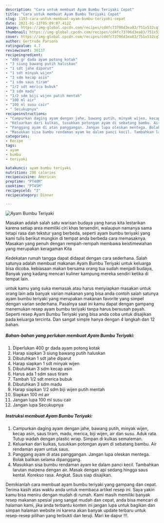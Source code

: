 ```yaml
---
description: "Cara untuk membuat Ayam Bumbu Teriyaki Cepat"
title: "Cara untuk membuat Ayam Bumbu Teriyaki Cepat"
slug: 1193-cara-untuk-membuat-ayam-bumbu-teriyaki-cepat
date: 2021-01-13T05:09:07.412Z
image: https://img-global.cpcdn.com/recipes/cd4fc73706d3ea83/751x532cq70/ayam-bumbu-teriyaki-foto-resep-utama.jpg
thumbnail: https://img-global.cpcdn.com/recipes/cd4fc73706d3ea83/751x532cq70/ayam-bumbu-teriyaki-foto-resep-utama.jpg
cover: https://img-global.cpcdn.com/recipes/cd4fc73706d3ea83/751x532cq70/ayam-bumbu-teriyaki-foto-resep-utama.jpg
author: Gertrude Parsons
ratingvalue: 4.7
reviewcount: 36137
recipeingredient:
- "400 gr dada ayam potong kotak"
- "3 siung bawang putih haluskan"
- "1 sdt jahe diparut"
- "1 sdt minyak wijen"
- "3 sdm kecap asin"
- "1 sdm saus tiram"
- "1/2 sdt merica bubuk"
- "3 sdm madu"
- "1/2 sdm biji wijen putih mentah"
- "100 ml air"
- "100 ml susu cair"
- " Secukupnya"
recipeinstructions:
- "Campurkan daging ayam dengan jahe, bawang putih, minyak wijen, kecap asin, saus tiram, madu, merica, biji wijen, air dan susu. Aduk rata. Tutup wadah dengan plastic wrap. Simpan di kulkas semaleman."
- "Keluarkan dari kulkas, tusukkan potongan ayam di sebatang bambu. Air rendaman ayam untuk saus."
- "Panggang ayam di atas panggangan. Jangan lupa oleskan mentega. Bolak balikan selama dipanggang."
- "Masukkan sisa bumbu rendaman ayam ke dalam panci kecil. Tambahkan larutan maizena dengan air. Masak dengan api sedang hingga saus kental. Korekso rasa. Angkat. Saus siap disajikan."
categories:
- Recipe
tags:
- ayam
- bumbu
- teriyaki

katakunci: ayam bumbu teriyaki 
nutrition: 298 calories
recipecuisine: American
preptime: "PT40M"
cooktime: "PT45M"
recipeyield: "3"
recipecategory: Dinner

---
```



![Ayam Bumbu Teriyaki](https://img-global.cpcdn.com/recipes/cd4fc73706d3ea83/751x532cq70/ayam-bumbu-teriyaki-foto-resep-utama.jpg)

Masakan adalah salah satu warisan budaya yang harus kita lestarikan karena setiap area memiliki ciri khas tersendiri, walaupun namanya sama tetapi rasa dan tekstur yang berbeda, seperti ayam bumbu teriyaki yang kami tulis berikut mungkin di tempat anda berbeda cara memasaknya. Masakan yang penuh dengan rempah-rempah membawa keistimewahan yang merupakan keragaman Kita

Kedekatan rumah tangga dapat didapat dengan cara sederhana. Salah satunya adalah membuat makanan Ayam Bumbu Teriyaki untuk keluarga bisa dicoba. kebiasaan makan bersama orang tua sudah menjadi budaya, Banyak yang kadang mencari kuliner kampung mereka sendiri ketika di tempat lain.



untuk kamu yang suka memasak atau harus menyiapkan masakan untuk orang lain ada banyak varian makanan yang bisa anda contoh salah satunya ayam bumbu teriyaki yang merupakan makanan favorite yang simpel dengan varian sederhana. Pasalnya saat ini kamu dapat dengan gampang menemukan resep ayam bumbu teriyaki tanpa harus bersusah payah.
Seperti resep Ayam Bumbu Teriyaki yang bisa anda coba untuk disajikan pada keluarga tercinta. Dan sangat simple hanya dengan 4 langkah dan 12 bahan.


<!--inarticleads1-->

##### Bahan-bahan yang perlukan membuat Ayam Bumbu Teriyaki:

1. Diperlukan 400 gr dada ayam potong kotak
1. Harap siapkan 3 siung bawang putih haluskan
1. Dibutuhkan 1 sdt jahe diparut
1. Harap siapkan 1 sdt minyak wijen
1. Dibutuhkan 3 sdm kecap asin
1. Harus ada 1 sdm saus tiram
1. Tambah 1/2 sdt merica bubuk
1. Dibutuhkan 3 sdm madu
1. Harap siapkan 1/2 sdm biji wijen putih mentah
1. Siapkan 100 ml air
1. Jangan lupa 100 ml susu cair
1. Jangan lupa  Secukupnya




<!--inarticleads2-->

##### Instruksi membuat  Ayam Bumbu Teriyaki:

1. Campurkan daging ayam dengan jahe, bawang putih, minyak wijen, kecap asin, saus tiram, madu, merica, biji wijen, air dan susu. Aduk rata. Tutup wadah dengan plastic wrap. Simpan di kulkas semaleman.
1. Keluarkan dari kulkas, tusukkan potongan ayam di sebatang bambu. Air rendaman ayam untuk saus.
1. Panggang ayam di atas panggangan. Jangan lupa oleskan mentega. Bolak balikan selama dipanggang.
1. Masukkan sisa bumbu rendaman ayam ke dalam panci kecil. Tambahkan larutan maizena dengan air. Masak dengan api sedang hingga saus kental. Korekso rasa. Angkat. Saus siap disajikan.




Demikianlah cara membuat ayam bumbu teriyaki yang gampang dan cepat. Terima kasih atas waktu anda untuk membaca artikel resep ini. Saya yakin kamu bisa meniru dengan mudah di rumah. Kami masih memiliki banyak resep makanan spesial yang sangat mudah dan cepat, anda bisa mencari di halaman kami, jika anda terbantu konten ini jangan lupa untuk bagikan dan simpan halaman website ini karena akan banyak update terbaru untuk resep-resep pilihan yang terbukti dan teruji. Mari ke dapur !!!. 
